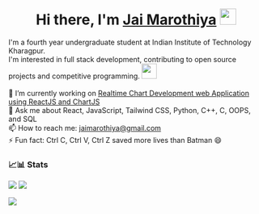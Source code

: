 <h1 align="center">
  Hi there, I'm <a href="https://jai-marothiya.netlify.app/" target="_blank">Jai Marothiya</a>
  <img src="https://github.com/blackcater/blackcater/raw/main/images/Hi.gif" height="32" />
</h1>

I'm a fourth year undergraduate student at Indian Institute of Technology Kharagpur.<br />
I'm interested in full stack development, contributing to open source projects and competitive programming. 
<img src="https://media.giphy.com/media/WUlplcMpOCEmTGBtBW/giphy.gif" width="30">
<br />
<br />
🔭 I’m currently working on [Realtime Chart Development web Application using ReactJS and ChartJS](https://github.com/Jai-Marothiya/Funcky-Charts)
<br />
💬 Ask me about React, JavaScript, Tailwind CSS, Python, C++, C, OOPS, and SQL
<br />
📫 How to reach me: jaimarothiya@gmail.com
<br />
⚡ Fun fact: Ctrl C, Ctrl V, Ctrl Z saved more lives than Batman :smile:
<br />

### 📈📊 Stats
<p >
  <img align="" src="http://github-profile-summary-cards.vercel.app/api/cards/stats?username=Jai-Marothiya&theme=radical" />
   <img align="" src="https://github-readme-streak-stats.herokuapp.com?user=Jai-Marothiya&theme=tokyonight" />
</p>

<p>
  <img align ="" src = "https://github-readme-stats.vercel.app/api/top-langs/?username=Jai-Marothiya&layout=compact&theme=radical"/>
</p>
